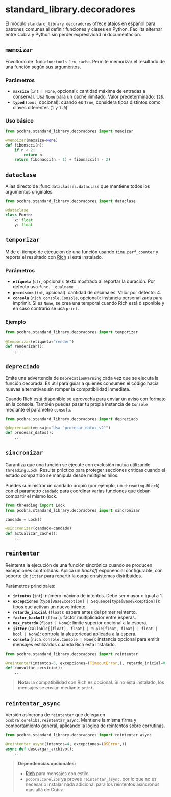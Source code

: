 # standard_library.decoradores

El módulo `standard_library.decoradores` ofrece atajos en español para patrones
comunes al definir funciones y clases en Python. Facilita alternar entre Cobra y
Python sin perder expresividad ni documentación.

## `memoizar`

Envoltorio de :func:`functools.lru_cache`. Permite memorizar el resultado de una
función según sus argumentos.

### Parámetros
- **`maxsize`** (`int | None`, opcional): cantidad máxima de entradas a
  conservar. Usa `None` para un caché ilimitado. Valor predeterminado: `128`.
- **`typed`** (`bool`, opcional): cuando es `True`, considera tipos distintos
  como claves diferentes (`1` y `1.0`).

### Uso básico
```python
from pcobra.standard_library.decoradores import memoizar

@memoizar(maxsize=None)
def fibonacci(n):
    if n < 2:
        return n
    return fibonacci(n - 1) + fibonacci(n - 2)
```

## `dataclase`

Alias directo de :func:`dataclasses.dataclass` que mantiene todos los
argumentos originales.

```python
from pcobra.standard_library.decoradores import dataclase

@dataclase
class Punto:
    x: float
    y: float
```

## `temporizar`

Mide el tiempo de ejecución de una función usando `time.perf_counter` y reporta
el resultado con [Rich](https://rich.readthedocs.io/en/stable/) si está
instalado.

### Parámetros
- **`etiqueta`** (`str`, opcional): texto mostrado al reportar la duración. Por
  defecto usa `func.__qualname__`.
- **`precision`** (`int`, opcional): cantidad de decimales. Valor por defecto: 4.
- **`consola`** (`rich.console.Console`, opcional): instancia personalizada para
  imprimir. Si es `None`, se crea una temporal cuando Rich está disponible y en
  caso contrario se usa `print`.

### Ejemplo
```python
from pcobra.standard_library.decoradores import temporizar

@temporizar(etiqueta="render")
def renderizar():
    ...
```

## `depreciado`

Emite una advertencia de `DeprecationWarning` cada vez que se ejecuta la
función decorada. Es útil para guiar a quienes consumen el código hacia nuevas
alternativas sin romper la compatibilidad inmediata.

Cuando [Rich](https://rich.readthedocs.io/) está disponible se aprovecha para
enviar un aviso con formato en la consola. También puedes pasar tu propia
instancia de `Console` mediante el parámetro `consola`.

```python
from pcobra.standard_library.decoradores import depreciado

@depreciado(mensaje="Usa `procesar_datos_v2`")
def procesar_datos():
    ...
```

## `sincronizar`

Garantiza que una función se ejecute con exclusión mutua utilizando
`threading.Lock`. Resulta práctico para proteger secciones críticas cuando el
estado compartido se manipula desde múltiples hilos.

Puedes suministrar un candado propio (por ejemplo, un `threading.RLock`) con el
parámetro `candado` para coordinar varias funciones que deban compartir el mismo
lock.

```python
from threading import Lock
from pcobra.standard_library.decoradores import sincronizar

candado = Lock()

@sincronizar(candado=candado)
def actualizar_cache():
    ...
```

## `reintentar`

Reintenta la ejecución de una función sincrónica cuando se producen excepciones
controladas. Aplica un *backoff* exponencial configurable, con soporte de
`jitter` para repartir la carga en sistemas distribuidos.

Parámetros principales:

- **`intentos`** (`int`): número máximo de intentos. Debe ser mayor o igual a 1.
- **`excepciones`** (`type[BaseException] | Sequence[type[BaseException]]`):
  tipos que activan un nuevo intento.
- **`retardo_inicial`** (`float`): espera antes del primer reintento.
- **`factor_backoff`** (`float`): factor multiplicador entre esperas.
- **`max_retardo`** (`float | None`): límite superior opcional a la espera.
- **`jitter`** (`Callable[[float], float] | tuple[float, float] | float | bool | None`):
  controla la aleatoriedad aplicada a la espera.
- **`consola`** (`rich.console.Console | None`): instancia opcional para emitir
  mensajes estilizados cuando Rich está instalado.

```python
from pcobra.standard_library.decoradores import reintentar

@reintentar(intentos=5, excepciones=(TimeoutError,), retardo_inicial=0.2)
def consultar_servicio():
    ...
```

> **Nota:** la compatibilidad con Rich es opcional. Si no está instalado, los
> mensajes se envían mediante `print`.

## `reintentar_async`

Versión asíncrona de `reintentar` que delega en
`pcobra.corelibs.reintentar_async`. Mantiene la misma firma y comportamiento
general, aplicando la lógica de reintentos sobre corrutinas.

```python
from pcobra.standard_library.decoradores import reintentar_async

@reintentar_async(intentos=4, excepciones=(OSError,))
async def descargar_archivo():
    ...
```

> **Dependencias opcionales:**
>
> - [Rich](https://rich.readthedocs.io/) para mensajes con estilo.
> - `pcobra.corelibs` ya provee `reintentar_async`, por lo que no es necesario
>   instalar nada adicional para los reintentos asíncronos más allá de Cobra.
